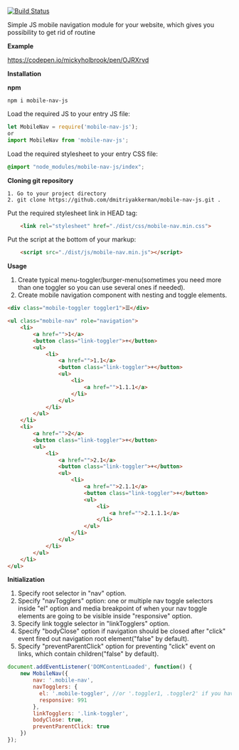 [![Build Status](https://travis-ci.org/dmitriyakkerman/mobile-nav-js.svg?branch=master)](https://travis-ci.org/github/dmitriyakkerman/mobile-nav-js)

Simple JS mobile navigation module for your website, which gives you possibility to get rid of routine

**Example**

https://codepen.io/mickyholbrook/pen/OJRXrvd

**Installation**

**npm**

    npm i mobile-nav-js
    
Load the required JS to your entry JS file:
```js    
let MobileNav = require('mobile-nav-js');   
or    
import MobileNav from 'mobile-nav-js';
```    
Load the required stylesheet to your entry CSS file:
```css
@import "node_modules/mobile-nav-js/index";
```    
**Cloning git repository**

    1. Go to your project directory
    2. git clone https://github.com/dmitriyakkerman/mobile-nav-js.git .
  
  Put the required stylesheet link in HEAD tag:
```html  
    <link rel="stylesheet" href="./dist/css/mobile-nav.min.css">
```     
    
  Put the script at the bottom of your markup: 
```html
    <script src="./dist/js/mobile-nav.min.js"></script>      
``` 
**Usage**
     
1. Create typical menu-toggler/burger-menu(sometimes you need more than one toggler so you can use several ones if needed).
2. Create mobile navigation component with nesting and toggle elements. 
```html      
<div class="mobile-toggler toggler1">☰</div>

<ul class="mobile-nav" role="navigation">
    <li>
        <a href="">1</a>
        <button class="link-toggler">+</button>
        <ul>
            <li>
                <a href="">1.1</a>
                <button class="link-toggler">+</button>
                <ul>
                    <li>
                        <a href="">1.1.1</a>
                    </li>
                </ul>
            </li>
        </ul>
    </li>
    <li>
        <a href="">2</a>
        <button class="link-toggler">+</button>
        <ul>
            <li>
                <a href="">2.1</a>
                <button class="link-toggler">+</button>
                <ul>
                    <li>
                        <a href="">2.1.1</a>
                        <button class="link-toggler">+</button>
                        <ul>
                            <li>
                                <a href="">2.1.1.1</a>
                            </li>
                        </ul>
                    </li>
                </ul>
            </li>
        </ul>
    </li>
</ul>
```         
**Initialization**

1. Specify root selector in "nav" option. 
2. Specify "navTogglers" option: one or multiple nav toggle selectors inside "el" option and media breakpoint of when your nav toggle elements are going to be visible inside "responsive" option.
3. Specify link toggle selector in "linkTogglers" option.
4. Specify "bodyClose" option if navigation should be closed after "click" event fired out navigation root element("false" by default).
5. Specify "preventParentClick" option for preventing "click" event on links, which contain children("false" by default).

```js 
document.addEventListener('DOMContentLoaded', function() {
    new MobileNav({
        nav: '.mobile-nav',
        navTogglers: {
          el: '.mobile-toggler', //or '.toggler1, .toggler2' if you have different togglers
          responsive: 991
        },
        linkTogglers: '.link-toggler',
        bodyClose: true,
        preventParentClick: true
    })
});
```